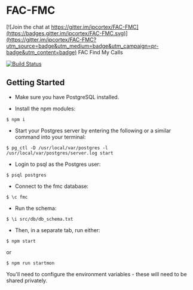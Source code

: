 # FAC-FMC

[![Join the chat at https://gitter.im/ipcortex/FAC-FMC](https://badges.gitter.im/ipcortex/FAC-FMC.svg)](https://gitter.im/ipcortex/FAC-FMC?utm_source=badge&utm_medium=badge&utm_campaign=pr-badge&utm_content=badge)
FAC Find My Calls

[![Build Status](https://travis-ci.org/ipcortex/FAC-FMC.svg?branch=master)](https://travis-ci.org/ipcortex/FAC-FMC)

## Getting Started

* Make sure you have PostgreSQL installed.

* Install the npm modules:

```
$ npm i
```
* Start your Postgres server by entering the following or a similar command into your terminal:

```
$ pg_ctl -D /usr/local/var/postgres -l /usr/local/var/postgres/server.log start

```
* Login to psql as the Postgres user:

```
$ psql postgres
```
* Connect to the fmc database:

```
$ \c fmc
```
* Run the schema:

```
$ \i src/db/db_schema.txt
```

* Then, in a separate tab, run either:

```
$ npm start
```
or

```
$ npm run startmon
```

You'll need to configure the environment variables - these will need to be shared privately.
